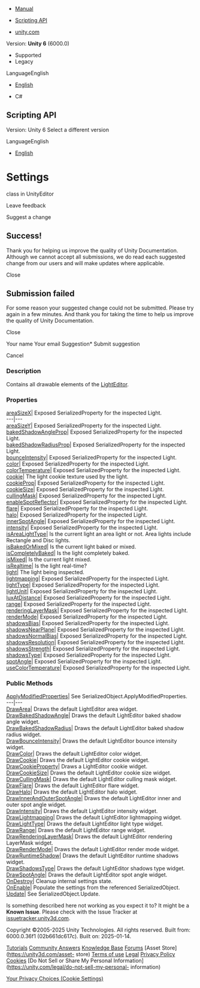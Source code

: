 [ ]()

  * [Manual](../Manual/index.html)
  * [Scripting API](../ScriptReference/index.html)

  * [unity.com](https://unity.com/)

Version: **Unity 6** (6000.0)

  * Supported
  * Legacy

LanguageEnglish

  * [English]()

  * C#

[ ](https://docs.unity3d.com)

## Scripting API

Version: Unity 6 Select a different version

LanguageEnglish

  * [English]()

# Settings

class in UnityEditor

Leave feedback

Suggest a change

## Success!

Thank you for helping us improve the quality of Unity Documentation. Although
we cannot accept all submissions, we do read each suggested change from our
users and will make updates where applicable.

Close

## Submission failed

For some reason your suggested change could not be submitted. Please <a>try
again</a> in a few minutes. And thank you for taking the time to help us
improve the quality of Unity Documentation.

Close

Your name Your email Suggestion* Submit suggestion

Cancel

[ ]()

### Description

Contains all drawable elements of the [LightEditor](LightEditor.html).

### Properties

[areaSizeX](LightEditor.Settings-areaSizeX.html)| Exposed SerializedProperty
for the inspected Light.  
---|---  
[areaSizeY](LightEditor.Settings-areaSizeY.html)| Exposed SerializedProperty
for the inspected Light.  
[bakedShadowAngleProp](LightEditor.Settings-bakedShadowAngleProp.html)|
Exposed SerializedProperty for the inspected Light.  
[bakedShadowRadiusProp](LightEditor.Settings-bakedShadowRadiusProp.html)|
Exposed SerializedProperty for the inspected Light.  
[bounceIntensity](LightEditor.Settings-bounceIntensity.html)| Exposed
SerializedProperty for the inspected Light.  
[color](LightEditor.Settings-color.html)| Exposed SerializedProperty for the
inspected Light.  
[colorTemperature](LightEditor.Settings-colorTemperature.html)| Exposed
SerializedProperty for the inspected Light.  
[cookie](LightEditor.Settings-cookie.html)| The light cookie texture used by
the light.  
[cookieProp](LightEditor.Settings-cookieProp.html)| Exposed SerializedProperty
for the inspected Light.  
[cookieSize](LightEditor.Settings-cookieSize.html)| Exposed SerializedProperty
for the inspected Light.  
[cullingMask](LightEditor.Settings-cullingMask.html)| Exposed
SerializedProperty for the inspected Light.  
[enableSpotReflector](LightEditor.Settings-enableSpotReflector.html)| Exposed
SerializedProperty for the inspected Light.  
[flare](LightEditor.Settings-flare.html)| Exposed SerializedProperty for the
inspected Light.  
[halo](LightEditor.Settings-halo.html)| Exposed SerializedProperty for the
inspected Light.  
[innerSpotAngle](LightEditor.Settings-innerSpotAngle.html)| Exposed
SerializedProperty for the inspected Light.  
[intensity](LightEditor.Settings-intensity.html)| Exposed SerializedProperty
for the inspected Light.  
[isAreaLightType](LightEditor.Settings-isAreaLightType.html)| Is the current
light an area light or not. Area lights include Rectangle and Disc lights.  
[isBakedOrMixed](LightEditor.Settings-isBakedOrMixed.html)| Is the current
light baked or mixed.  
[isCompletelyBaked](LightEditor.Settings-isCompletelyBaked.html)| Is the light
completely baked.  
[isMixed](LightEditor.Settings-isMixed.html)| Is the current light mixed.  
[isRealtime](LightEditor.Settings-isRealtime.html)| Is the light real-time?  
[light](LightEditor.Settings-light.html)| The light being inspected.  
[lightmapping](LightEditor.Settings-lightmapping.html)| Exposed
SerializedProperty for the inspected Light.  
[lightType](LightEditor.Settings-lightType.html)| Exposed SerializedProperty
for the inspected Light.  
[lightUnit](LightEditor.Settings-lightUnit.html)| Exposed SerializedProperty
for the inspected Light.  
[luxAtDistance](LightEditor.Settings-luxAtDistance.html)| Exposed
SerializedProperty for the inspected Light.  
[range](LightEditor.Settings-range.html)| Exposed SerializedProperty for the
inspected Light.  
[renderingLayerMask](LightEditor.Settings-renderingLayerMask.html)| Exposed
SerializedProperty for the inspected Light.  
[renderMode](LightEditor.Settings-renderMode.html)| Exposed SerializedProperty
for the inspected Light.  
[shadowsBias](LightEditor.Settings-shadowsBias.html)| Exposed
SerializedProperty for the inspected Light.  
[shadowsNearPlane](LightEditor.Settings-shadowsNearPlane.html)| Exposed
SerializedProperty for the inspected Light.  
[shadowsNormalBias](LightEditor.Settings-shadowsNormalBias.html)| Exposed
SerializedProperty for the inspected Light.  
[shadowsResolution](LightEditor.Settings-shadowsResolution.html)| Exposed
SerializedProperty for the inspected Light.  
[shadowsStrength](LightEditor.Settings-shadowsStrength.html)| Exposed
SerializedProperty for the inspected Light.  
[shadowsType](LightEditor.Settings-shadowsType.html)| Exposed
SerializedProperty for the inspected Light.  
[spotAngle](LightEditor.Settings-spotAngle.html)| Exposed SerializedProperty
for the inspected Light.  
[useColorTemperature](LightEditor.Settings-useColorTemperature.html)| Exposed
SerializedProperty for the inspected Light.  
  
### Public Methods

[ApplyModifiedProperties](LightEditor.Settings.ApplyModifiedProperties.html)|
See SerializedObject.ApplyModifiedProperties.  
---|---  
[DrawArea](LightEditor.Settings.DrawArea.html)| Draws the default LightEditor
area widget.  
[DrawBakedShadowAngle](LightEditor.Settings.DrawBakedShadowAngle.html)| Draws
the default LightEditor baked shadow angle widget.  
[DrawBakedShadowRadius](LightEditor.Settings.DrawBakedShadowRadius.html)|
Draws the default LightEditor baked shadow radius widget.  
[DrawBounceIntensity](LightEditor.Settings.DrawBounceIntensity.html)| Draws
the default LightEditor bounce intensity widget.  
[DrawColor](LightEditor.Settings.DrawColor.html)| Draws the default
LightEditor color widget.  
[DrawCookie](LightEditor.Settings.DrawCookie.html)| Draws the default
LightEditor cookie widget.  
[DrawCookieProperty](LightEditor.Settings.DrawCookieProperty.html)| Draws a
LightEditor cookie widget.  
[DrawCookieSize](LightEditor.Settings.DrawCookieSize.html)| Draws the default
LightEditor cookie size widget.  
[DrawCullingMask](LightEditor.Settings.DrawCullingMask.html)| Draws the
default LightEditor culling mask widget.  
[DrawFlare](LightEditor.Settings.DrawFlare.html)| Draws the default
LightEditor flare widget.  
[DrawHalo](LightEditor.Settings.DrawHalo.html)| Draws the default LightEditor
halo widget.  
[DrawInnerAndOuterSpotAngle](LightEditor.Settings.DrawInnerAndOuterSpotAngle.html)|
Draws the default LightEditor inner and outer spot angle widget.  
[DrawIntensity](LightEditor.Settings.DrawIntensity.html)| Draws the default
LightEditor intensity widget.  
[DrawLightmapping](LightEditor.Settings.DrawLightmapping.html)| Draws the
default LightEditor lightmapping widget.  
[DrawLightType](LightEditor.Settings.DrawLightType.html)| Draws the default
LightEditor light type widget.  
[DrawRange](LightEditor.Settings.DrawRange.html)| Draws the default
LightEditor range widget.  
[DrawRenderingLayerMask](LightEditor.Settings.DrawRenderingLayerMask.html)|
Draws the default LightEditor rendering LayerMask widget.  
[DrawRenderMode](LightEditor.Settings.DrawRenderMode.html)| Draws the default
LightEditor render mode widget.  
[DrawRuntimeShadow](LightEditor.Settings.DrawRuntimeShadow.html)| Draws the
default LightEditor runtime shadows widget.  
[DrawShadowsType](LightEditor.Settings.DrawShadowsType.html)| Draws the
default LightEditor shadows type widget.  
[DrawSpotAngle](LightEditor.Settings.DrawSpotAngle.html)| Draws the default
LightEditor spot angle widget.  
[OnDestroy](LightEditor.Settings.OnDestroy.html)| Cleanup internal settings
state.  
[OnEnable](LightEditor.Settings.OnEnable.html)| Populate the settings from the
referenced SerializedObject.  
[Update](LightEditor.Settings.Update.html)| See SerializedObject.Update.  
  
Is something described here not working as you expect it to? It might be a
**Known Issue**. Please check with the Issue Tracker at
[issuetracker.unity3d.com](https://issuetracker.unity3d.com).

Copyright ©2005-2025 Unity Technologies. All rights reserved. Built from:
6000.0.36f1 (02b661dc617c). Built on: 2025-01-14.

[Tutorials](https://unity3d.com/learn) [Community
Answers](https://answers.unity3d.com) [Knowledge
Base](https://support.unity3d.com/hc/en-us)
[Forums](https://forum.unity3d.com) [Asset Store](https://unity3d.com/asset-
store) [Terms of use](https://docs.unity3d.com/Manual/TermsOfUse.html)
[Legal](https://unity.com/legal) [Privacy
Policy](https://unity.com/legal/privacy-policy)
[Cookies](https://unity.com/legal/cookie-policy) [Do Not Sell or Share My
Personal Information](https://unity.com/legal/do-not-sell-my-personal-
information)

[Your Privacy Choices (Cookie Settings)](javascript:void\(0\);)

